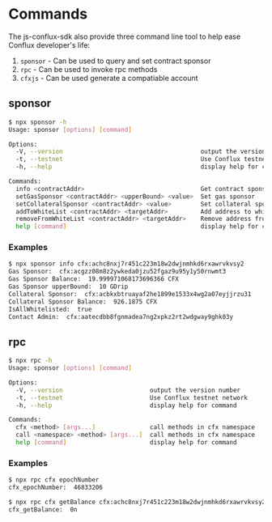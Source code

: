 # Commands

The js-conflux-sdk also provide three command line tool to help ease Conflux developer's life:

1. `sponsor` - Can be used to query and set contract sponsor
2. `rpc` - Can be used to invoke rpc methods
3. `cfxjs` - Can be used generate a compatiable account

## sponsor

```sh
$ npx sponsor -h
Usage: sponsor [options] [command]

Options:
  -V, --version                                      output the version number
  -t, --testnet                                      Use Conflux testnet network
  -h, --help                                         display help for command

Commands:
  info <contractAddr>                                Get contract sponsor info
  setGasSponsor <contractAddr> <upperBound> <value>  Set gas sponsor
  setCollateralSponsor <contractAddr> <value>        Set collateral sponsor
  addToWhiteList <contractAddr> <targetAddr>         Add address to whitelist
  removeFromWhiteList <contractAddr> <targetAddr>    Remove address from whitelist
  help [command]                                     display help for command
```

### Examples

```sh
$ npx sponsor info cfx:achc8nxj7r451c223m18w2dwjnmhkd6rxawrvkvsy2
Gas Sponsor:  cfx:acgzz08m8z2ywkeda0jzu52fgaz9u95y1y50rnwmt3
Gas Sponsor Balance:  19.999971068173696366 CFX
Gas Sponsor upperBound:  10 GDrip
Collateral Sponsor:  cfx:acbkxbtruayaf2he1899e1533x4wg2a07eyjjrzu31
Collateral Sponsor Balance:  926.1875 CFX
IsAllWhitelisted:  true
Contact Admin:  cfx:aatecdbb8fgnmadea7ng2xpkz2rt2wdgway9ghk03y
```

## rpc

```sh
$ npx rpc -h
Usage: sponsor [options] [command]

Options:
  -V, --version                        output the version number
  -t, --testnet                        Use Conflux testnet network
  -h, --help                           display help for command

Commands:
  cfx <method> [args...]               call methods in cfx namespace
  call <namespace> <method> [args...]  call methods in cfx namespace
  help [command]                       display help for command
```

### Examples

```sh
$ npx rpc cfx epochNumber
cfx_epochNumber:  46833206

$ npx rpc cfx getBalance cfx:achc8nxj7r451c223m18w2dwjnmhkd6rxawrvkvsy2
cfx_getBalance:  0n
```
